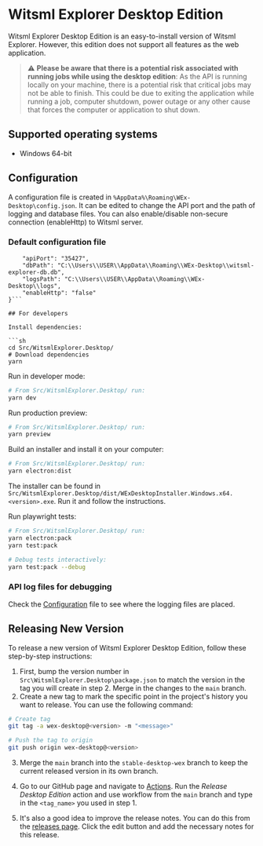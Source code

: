 # Witsml Explorer Desktop Edition

Witsml Explorer Desktop Edition is an easy-to-install version of Witsml Explorer. However, this edition does not support all features as the web application.

> :warning: **Please be aware that there is a potential risk associated with running jobs while using the desktop edition**: As the API is running locally on your machine, there is a potential risk that critical jobs may not be able to finish. This could be due to exiting the application while running a job, computer shutdown, power outage or any other cause that forces the computer or application to shut down.

## Supported operating systems

- Windows 64-bit

<!-- ## Installation guide
The installer can be downloaded from our [GitHub releases page](https://github.com/equinor/witsml-explorer/releases). Download and run the installer. -->

## Configuration

A configuration file is created in `%AppData%\Roaming\WEx-Desktop\config.json`. It can be edited to change the API port and the path of logging and database files. You can also enable/disable non-secure connection (enableHttp) to Witsml server.

### Default configuration file
```{
    "apiPort": "35427",
    "dbPath": "C:\\Users\\USER\\AppData\\Roaming\\WEx-Desktop\\witsml-explorer-db.db",
    "logsPath": "C:\\Users\\USER\\AppData\\Roaming\\WEx-Desktop\\logs",
    "enableHttp": "false"
}```

## For developers

Install dependencies:

```sh
cd Src/WitsmlExplorer.Desktop/
# Download dependencies
yarn
```

Run in developer mode:

```sh
# From Src/WitsmlExplorer.Desktop/ run:
yarn dev
```

Run production preview:

```sh
# From Src/WitsmlExplorer.Desktop/ run:
yarn preview
```

Build an installer and install it on your computer:

```sh
# From Src/WitsmlExplorer.Desktop/ run:
yarn electron:dist
```

The installer can be found in `Src/WitsmlExplorer.Desktop/dist/WExDesktopInstaller.Windows.x64.<version>.exe`. Run it and follow the instructions.

Run playwright tests:
```sh
# From Src/WitsmlExplorer.Desktop/ run:
yarn electron:pack
yarn test:pack

# Debug tests interactively:
yarn test:pack --debug
```

### API log files for debugging

Check the [Configuration](#configuration) file to see where the logging files are placed.

## Releasing New Version
To release a new version of Witsml Explorer Desktop Edition, follow these step-by-step instructions:

1. First, bump the version number in `Src\WitsmlExplorer.Desktop\package.json` to match the version in the tag you will create in step 2. Merge in the changes to the `main` branch.
2. Create a new tag to mark the specific point in the project's history you want to release. You can use the following command:
```sh
# Create tag
git tag -a wex-desktop@<version> -m "<message>"

# Push the tag to origin
git push origin wex-desktop@<version>
```
3. Merge the `main` branch into the `stable-desktop-wex` branch to keep the current released version in its own branch.

4. Go to our GitHub page and navigate to [Actions](https://github.com/equinor/witsml-explorer/actions). Run the *Release Desktop Edition* action and use workflow from the `main` branch and type in the `<tag_name>` you used in step 1.

5. It's also a good idea to improve the release notes. You can do this from the [releases page](https://github.com/equinor/witsml-explorer/releases). Click the edit button and add the necessary notes for this release.
